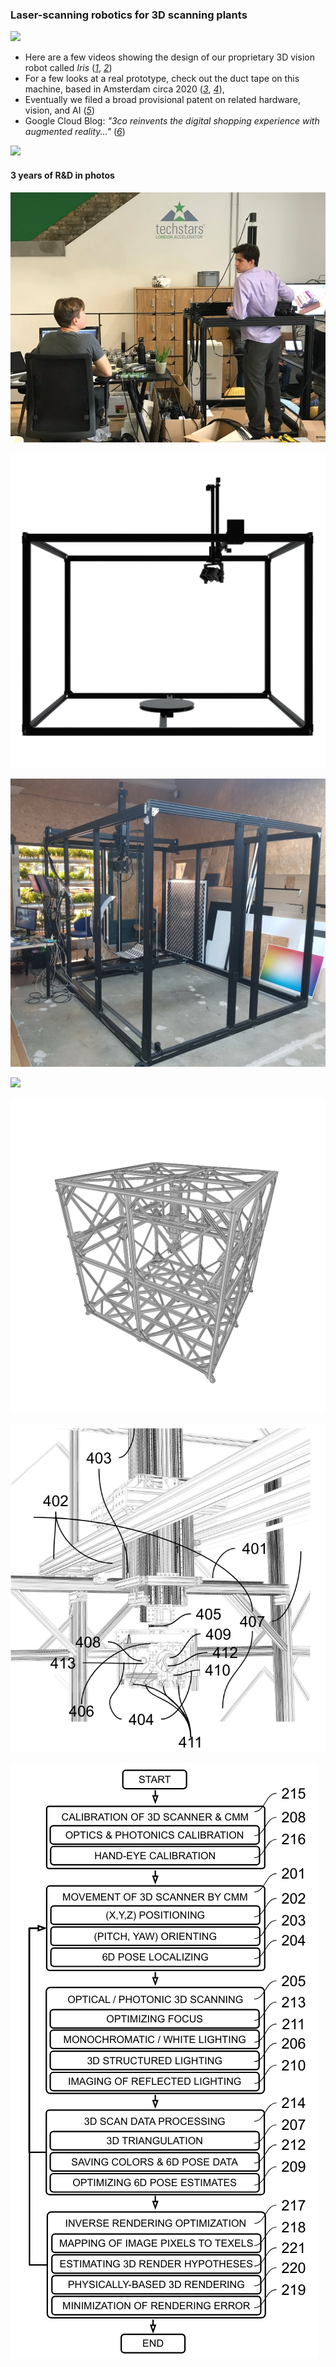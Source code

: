 ### Laser-scanning robotics for 3D scanning plants
![](../media/iris1.gif)
  - Here are a few videos showing the design of our proprietary 3D vision robot called _Iris_ ([_1_](https://www.3co.ai/iris1.mp4), [_2_](https://www.3co.ai/iris_3d.mp4))
  - For a few looks at a real prototype, check out the duct tape on this machine, based in Amsterdam circa 2020 ([_3_](https://www.3co.ai/iris_by_3co.mp4), [_4_](https://www.3co.ai/iris_vision.mp4)), 
  - Eventually we filed a broad provisional patent on related hardware, vision, and AI ([_5_](https://www.3co.ai/inverse_rendering_with_3d_coordinate_measuring_machines.pdf))
  - Google Cloud Blog: _"3co reinvents the digital shopping experience with augmented reality..."_ ([_6_](https://cloud.google.com/blog/topics/startups/3co-scales-ar-commerce-with-3d-scanning))
    
![](../media/iris_vision.gif)

#### 3 years of R&D in photos
![](../media/3cobot.jpg)

![](../media/iris_3d_1.png)

![](../media/iris_in_amsterdam_2020.jpg)

![](../media/calibration.jpg)

![](../media/frame_design.png)

![](../media/iris_visual_diagram.png)

![](../media/iris_conceptual_diagram.png)
